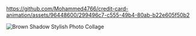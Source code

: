 

https://github.com/Mohammed4766/credit-card-animation/assets/96448600/299496c7-c555-49b4-80ab-b22e605f50b2

![Brown Shadow Stylish Photo Collage](https://github.com/Mohammed4766/credit-card-animation/assets/96448600/735d14d8-2e9e-4707-9426-de5b2943a643)

